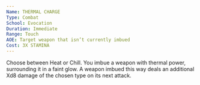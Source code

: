 ```yaml
---
Name: THERMAL CHARGE
Type: Combat
School: Evocation
Duration: Immediate
Range: Touch
AOE: Target weapon that isn’t currently imbued
Cost: 3X STAMINA
---
```

Choose between Heat or Chill. You imbue a weapon with thermal power, surrounding it in a faint glow. A weapon imbued this way deals an additional Xd8 damage of the chosen type on its next attack.